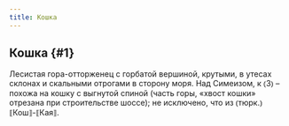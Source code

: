 ```yaml
---
title: Кошка
---
```

## Кошка {#1}

Лесистая гора-отторженец с горбатой вершиной, крутыми, в утесах склонах и скальными отрогами в сторону моря. Над Симеизом, к ⦅З⦆ – похожа на кошку с выгнутой спиной (часть горы, «хвост кошки» отрезана при строительстве шоссе); не исключено, что из ⦅тюрк.⦆ ⟦Кош⟧-⟦Кая⟧.

